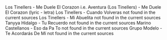 Los Tinellers - Me Duele El Corazon
    i.e. Aventura (Los Tinellers) - Me Duele El Corazon (lyric - letra)
Los Tinellers - Cuando Volveras
    not found in the current sources
Los Tinellers - Mi Abuelita
    not found in the current sources
Tanyya Hidalgo - Tu Recuerdo
    not found in the current sources
Marino Castellanos - Eso da Pa To
    not found in the current sources
Grupo Modelo - Te Acordarás De Mí
    not found in the current sources